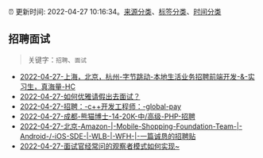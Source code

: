 :alarm_clock: 更新时间: 2022-04-27 10:16:34。[来源分类](../README.md)、[标签分类](../TAGS.md)、[时间分类](../TIMELINE.md)

## 招聘面试


> 关键字：`招聘`、`面试`



- [2022-04-27-上海，北京，杭州-字节跳动-本地生活业务招聘前端开发-&-实习生，真海量-HC](https://www.v2ex.com/t/849617) 
- [2022-04-27-如何优雅请假出去面试？](https://www.v2ex.com/t/849603) 
- [2022-04-27-招聘：-c++开发工程师：-global-pay](https://www.v2ex.com/t/849589) 
- [2022-04-27-成都-熊猫博士-14-20K-中/高级-PHP-招聘](https://www.v2ex.com/t/849585) 
- [2022-04-27-北京-Amazon-|-Mobile-Shopping-Foundation-Team-|-Android-/-iOS-SDE-|-WLB-|-WFH-|-一篇诚恳的招聘贴](https://www.v2ex.com/t/849584) 
- [2022-04-27-面试官经常问的观察者模式如何实现~](https://toutiao.io/k/gpjpjm8) 